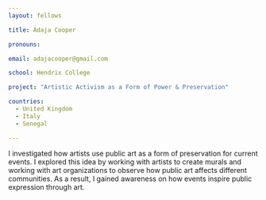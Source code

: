 ```yaml
---
layout: fellows

title: Adaja Cooper

pronouns: 

email: adajacooper@gmail.com

school: Hendrix College

project: "Artistic Activism as a Form of Power & Preservation"

countries:
  - United Kingdom
  - Italy
  - Senegal

---
```


I investigated how artists use public art as a form of preservation for current events. I explored this idea by working with artists to create murals and working with art organizations to observe how public art affects different communities. As a result, I gained awareness on how events inspire public expression through art.
